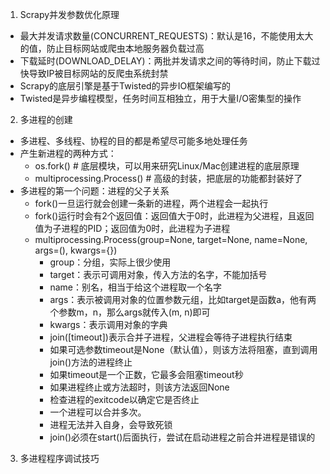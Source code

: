 1. Scrapy并发参数优化原理
- 最大并发请求数量(CONCURRENT_REQUESTS)：默认是16，不能使用太大的值，防止目标网站或爬虫本地服务器负载过高
- 下载延时(DOWNLOAD_DELAY)：两批并发请求之间的等待时间，防止下载过快导致IP被目标网站的反爬虫系统封禁
- Scrapy的底层引擎是基于Twisted的异步IO框架编写的
- Twisted是异步编程模型，任务时间互相独立，用于大量I/O密集型的操作
2. 多进程的创建
- 多进程、多线程、协程的目的都是希望尽可能多地处理任务
- 产生新进程的两种方式：
  - os.fork()  # 底层模块，可以用来研究Linux/Mac创建进程的底层原理
  - multiprocessing.Process()  # 高级的封装，把底层的功能都封装好了
- 多进程的第一个问题：进程的父子关系
  - fork()一旦运行就会创建一条新的进程，两个进程会一起执行
  - fork()运行时会有2个返回值：返回值大于0时，此进程为父进程，且返回值为子进程的PID；返回值为0时，此进程为子进程
  - multiprocessing.Process(group=None, target=None, name=None, args=(), kwargs={})
    - group：分组，实际上很少使用
    - target：表示可调用对象，传入方法的名字，不能加括号
    - name：别名，相当于给这个进程取一个名字
    - args：表示被调用对象的位置参数元组，比如target是函数a，他有两个参数m，n，那么args就传入(m, n)即可
    - kwargs：表示调用对象的字典
    - join([timeout])表示合并子进程，父进程会等待子进程执行结束
    - 如果可选参数timeout是None（默认值），则该方法将阻塞，直到调用join()方法的进程终止
    - 如果timeout是一个正数，它最多会阻塞timeout秒
    - 如果进程终止或方法超时，则该方法返回None
    - 检查进程的exitcode以确定它是否终止
    - 一个进程可以合并多次。
    - 进程无法并入自身，会导致死锁
    - join()必须在start()后面执行，尝试在启动进程之前合并进程是错误的
3. 多进程程序调试技巧
